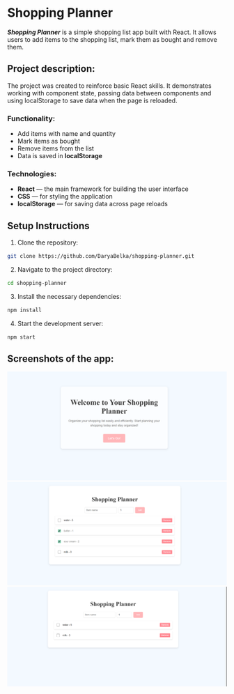 # Shopping Planner

***Shopping Planner*** is a simple shopping list app built with React. It allows users to add items to the shopping list, mark them as bought and remove them. 

## Project description:
The project was created to reinforce basic React skills. It demonstrates working with component state, passing data between components and using localStorage to save data when the page is reloaded.

### Functionality:
- Add items with name and quantity
- Mark items as bought
- Remove items from the list
- Data is saved in **localStorage**

### Technologies:
- **React** —  the main framework for building the user interface
- **CSS** — for styling the application
- **localStorage** — for saving data across page reloads

## Setup Instructions
1. Clone the repository:

```bash
git clone https://github.com/DaryaBelka/shopping-planner.git
```

2. Navigate to the project directory:
```bash
cd shopping-planner
```

3. Install the necessary dependencies:
```bash
npm install
```

4. Start the development server:
```bash
npm start
```

## Screenshots of the app:
![App Screenshot](./assets/images/img1.png)
![App Screenshot](./assets/images/img2.png)
![App Screenshot](./assets/images/img3.png)



